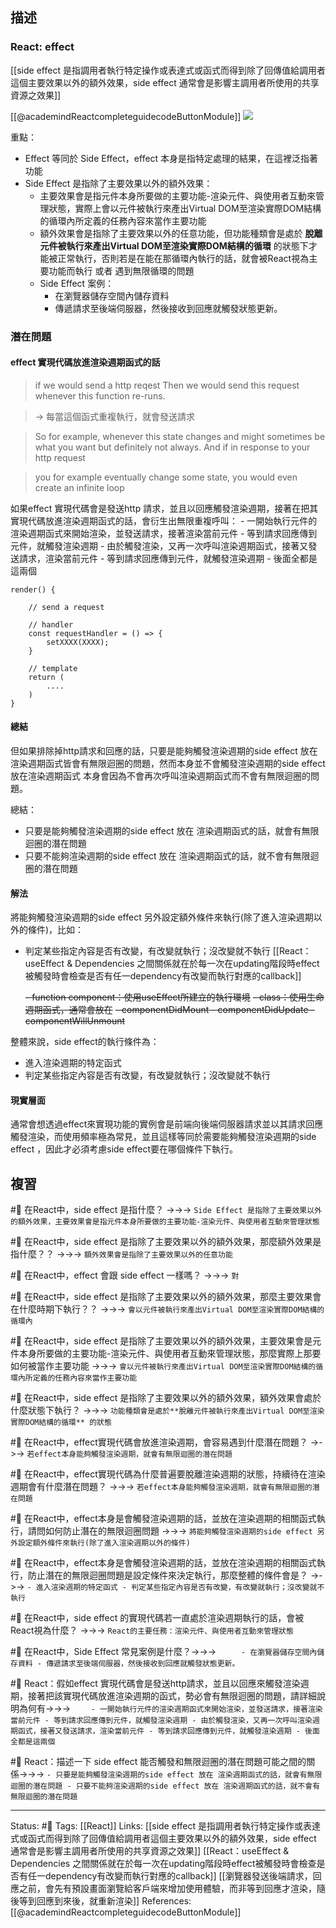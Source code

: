 ## 描述


### React: effect
[[side effect 是指調用者執行特定操作或表達式或函式而得到除了回傳值給調用者這個主要效果以外的額外效果，side effect 通常會是影響主調用者所使用的共享資源之效果]]

[[@academindReactcompleteguidecodeButtonModule]]
![](https://res.cloudinary.com/dqfxgtyoi/image/upload/v1663086596/blog/react/effect/react-vs-side-effect_yt8q3n.png)

重點：
- Effect 等同於 Side Effect，effect 本身是指特定處理的結果，在這裡泛指著功能
- Side Effect 是指除了主要效果以外的額外效果：
	- 主要效果會是指元件本身所要做的主要功能-渲染元件、與使用者互動來管理狀態，實際上會以元件被執行來產出Virtual DOM至渲染實際DOM結構的循環內所定義的任務內容來當作主要功能
	- 額外效果會是指除了主要效果以外的任意功能，但功能種類會是處於 **脫離元件被執行來產出Virtual DOM至渲染實際DOM結構的循環** 的狀態下才能被正常執行，否則若是在能在那循環內執行的話，就會被React視為主要功能而執行 或者 遇到無限循環的問題
	- Side Effect 案例：
		- 在瀏覽器儲存空間內儲存資料
		- 傳遞請求至後端伺服器，然後接收到回應就觸發狀態更新。



### 潛在問題

#### effect 實現代碼放進渲染週期函式的話
> if we would send a http reqest
> Then we would send this request whenever this function re-runs.

> -> 每當這個函式重複執行，就會發送請求

> So for example, whenever this state changes and might sometimes be what you want but definitely not always. And if in response to your http request

> you for example eventually change some state, you would even create an infinite loop



如果effect 實現代碼會是發送http 請求，並且以回應觸發渲染週期，接著在把其實現代碼放進渲染週期函式的話，會衍生出無限重複呼叫：
	- 一開始執行元件的渲染週期函式來開始渲染，並發送請求，接著渲染當前元件
	- 等到請求回應傳到元件，就觸發渲染週期
	- 由於觸發渲染，又再一次呼叫渲染週期函式，接著又發送請求，渲染當前元件
	- 等到請求回應傳到元件，就觸發渲染週期
	- 後面全都是這兩個

```
render() {

	// send a request

	// handler 
	const requestHandler = () => {
		setXXXX(XXXX);
	}

	// template
	return (
		....
	)
}
```

#### 總結
但如果排除掉http請求和回應的話，只要是能夠觸發渲染週期的side effect 放在渲染週期函式皆會有無限迴圈的問題，然而本身並不會觸發渲染週期的side effect 放在渲染週期函式 本身會因為不會再次呼叫渲染週期函式而不會有無限迴圈的問題。


總結：
- 只要是能夠觸發渲染週期的side effect 放在 渲染週期函式的話，就會有無限迴圈的潛在問題
- 只要不能夠渲染週期的side effect 放在 渲染週期函式的話，就不會有無限迴圈的潛在問題


#### 解法

將能夠觸發渲染週期的side effect 另外設定額外條件來執行(除了進入渲染週期以外的條件)，比如：
- 判定某些指定內容是否有改變，有改變就執行；沒改變就不執行
[[React：useEffect & Dependencies 之間關係就在於每一次在updating階段時effect被觸發時會檢查是否有任一dependency有改變而執行對應的callback]]

	~~- function component：使用useEffect所建立的執行環境~~
	~~- class：使用生命週期函式，通常會放在~~
		~~- componentDidMount
		- componentDidUpdate
		- componentWillUnmount~~

整體來說，side effect的執行條件為：
- 進入渲染週期的特定函式
- 判定某些指定內容是否有改變，有改變就執行；沒改變就不執行

#### 現實層面
通常會想透過effect來實現功能的實例會是前端向後端伺服器請求並以其請求回應觸發渲染，而使用頻率極為常見，並且這樣等同於需要能夠觸發渲染週期的side effect ，因此才必須考慮side effect要在哪個條件下執行。

## 複習

#🧠 在React中，side effect 是指什麼？ ->->-> `Side Effect 是指除了主要效果以外的額外效果，主要效果會是指元件本身所要做的主要功能-渲染元件、與使用者互動來管理狀態`
<!--SR:!2022-09-28,10,250-->

#🧠 在React中，side effect 是指除了主要效果以外的額外效果，那麼額外效果是指什麼？？ ->->-> `額外效果會是指除了主要效果以外的任意功能`
<!--SR:!2022-10-12,17,250-->

#🧠 在React中，effect 會跟 side effect 一樣嗎？ ->->-> `對`
<!--SR:!2022-09-28,10,250-->

#🧠 在React中，side effect 是指除了主要效果以外的額外效果，那麼主要效果會在什麼時期下執行？？ ->->-> `會以元件被執行來產出Virtual DOM至渲染實際DOM結構的循環內`
<!--SR:!2022-10-23,26,250-->

#🧠 在React中，side effect 是指除了主要效果以外的額外效果，主要效果會是元件本身所要做的主要功能-渲染元件、與使用者互動來管理狀態，那麼實際上那要如何被當作主要功能 ->->-> `會以元件被執行來產出Virtual DOM至渲染實際DOM結構的循環內所定義的任務內容來當作主要功能`
<!--SR:!2022-10-23,26,250-->


#🧠 在React中，side effect 是指除了主要效果以外的額外效果，額外效果會處於什麼狀態下執行？ ->->-> `功能種類會是處於**脫離元件被執行來產出Virtual DOM至渲染實際DOM結構的循環** 的狀態`
<!--SR:!2022-10-22,25,250-->

#🧠 在React中，effect實現代碼會放進渲染週期，會容易遇到什麼潛在問題？ ->->-> `若effect本身能夠觸發渲染週期，就會有無限迴圈的潛在問題`
<!--SR:!2022-09-28,10,250-->

#🧠 在React中，effect實現代碼為什麼普遍要脫離渲染週期的狀態，持續待在渲染週期會有什麼潛在問題？ ->->-> `若effect本身能夠觸發渲染週期，就會有無限迴圈的潛在問題`
<!--SR:!2022-10-23,26,250-->

#🧠 在React中，effect本身是會觸發渲染週期的話，並放在渲染週期的相關函式執行，請問如何防止潛在的無限迴圈問題 ->->-> `將能夠觸發渲染週期的side effect 另外設定額外條件來執行(除了進入渲染週期以外的條件)`
<!--SR:!2022-09-28,10,250-->

#🧠 在React中，effect本身是會觸發渲染週期的話，並放在渲染週期的相關函式執行，防止潛在的無限迴圈問題是設定條件來決定執行，那麼整體的條件會是？ ->->-> `- 進入渲染週期的特定函式 - 判定某些指定內容是否有改變，有改變就執行；沒改變就不執行`
<!--SR:!2022-09-28,10,250-->


#🧠 在React中，side effect 的實現代碼若一直處於渲染週期執行的話，會被React視為什麼？ ->->-> `React的主要任務：渲染元件、與使用者互動來管理狀態`
<!--SR:!2022-09-28,10,250-->

#🧠 在React中，Side Effect 常見案例是什麼？->->-> `		- 在瀏覽器儲存空間內儲存資料 - 傳遞請求至後端伺服器，然後接收到回應就觸發狀態更新。`
<!--SR:!2022-10-09,15,230-->


#🧠 React：假如effect 實現代碼會是發送http請求，並且以回應來觸發渲染週期，接著把該實現代碼放進渲染週期的函式，勢必會有無限迴圈的問題，請詳細說明為何有->->-> `	- 一開始執行元件的渲染週期函式來開始渲染，並發送請求，接著渲染當前元件 - 等到請求回應傳到元件，就觸發渲染週期 - 由於觸發渲染，又再一次呼叫渲染週期函式，接著又發送請求，渲染當前元件 - 等到請求回應傳到元件，就觸發渲染週期 - 後面全都是這兩個`
<!--SR:!2022-09-28,10,250-->


#🧠 React：描述一下 side effect 能否觸發和無限迴圈的潛在問題可能之間的關係->->-> `- 只要是能夠觸發渲染週期的side effect 放在 渲染週期函式的話，就會有無限迴圈的潛在問題 - 只要不能夠渲染週期的side effect 放在 渲染週期函式的話，就不會有無限迴圈的潛在問題`
<!--SR:!2022-10-13,18,250-->





---
Status: #🌱 
Tags:
[[React]]
Links:
[[side effect 是指調用者執行特定操作或表達式或函式而得到除了回傳值給調用者這個主要效果以外的額外效果，side effect 通常會是影響主調用者所使用的共享資源之效果]]
[[React：useEffect & Dependencies 之間關係就在於每一次在updating階段時effect被觸發時會檢查是否有任一dependency有改變而執行對應的callback]]
[[瀏覽器發送後端請求，回應之前，會先有預設畫面瀏覽給客戶端來增加使用體驗，而非等到回應才渲染，隨後等到回應到來後，就重新渲染]]
References:
[[@academindReactcompleteguidecodeButtonModule]]
